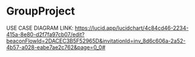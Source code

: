 # GroupProject
USE CASE DIAGRAM LINK:
https://lucid.app/lucidchart/4c84cd46-2234-415a-8e80-d2f7fa97cb07/edit?beaconFlowId=2DACEC3B5F52965D&invitationId=inv_8d6c606a-2a52-4b57-a028-eabe7ae2c762&page=0_0#
